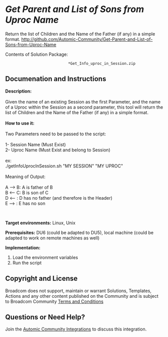 *Get Parent and List of Sons from Uproc Name*
=============


Return the list of Children and the Name of the Father (if any) in a simple format.
http://github.com/Automic-Community/Get-Parent-and-List-of-Sons-from-Uproc-Name

<!-- List of attached files -->
Contents of Solution Package:

						
								*Get_Info_uproc_in_Session.zip
								
						


Documenation and Instructions
---

<p><span><strong class="bbc">Description:</strong></span><br /><br />Given the name of an existing Session as the first Parameter, and the name of a Uproc within the Session as a second parameter, this tool will return the list of Children and the Name of the Father (if any) in a simple format.<br /><br /><span><strong class="bbc">How to use it:</strong></span><br /><br />Two Parameters need to be passed to the script:<br /><br />1- Session Name (Must Exist)<br />2- Uproc Name (Must Exist and belong to Session)<br /><br />ex:<br />./getInfoUprocInSession.sh "MY SESSION" "MY UPROC"<br /><br />Meaning of Output:<br /><br />A --&gt; B: A is father of B<br />B &lt;-- C: B is son of C<br />D &lt;-- : D has no father (and therefore is the Header)<br />E --&gt; : E has no son</p>
<p>&nbsp;</p>
<p><strong class="title">Target environments:</strong> Linux, Unix</p>
<p><strong class="title">Prerequisites:</strong> DU6 (could be adapted to DU5), local machine (could be adapted to work on remote machines as well)</p>
<p><strong class="title">Implementation:</strong></p>
<ul style="list-style-type: undefined;">
<li>Load the environment variables</li>
<li>Run the script</li>
</ul>

Copyright and License
---

Broadcom does not support, maintain or warrant Solutions, Templates, Actions and any other content published on the Community and is subject to Broadcom Community [Terms and Conditions](https://community.broadcom.com/termsandconditions)


Questions or Need Help? 
---
Join the [Automic Community Integrations](https://community.broadcom.com/communities/community-home?CommunityKey=83e49dd4-b93e-464a-a343-2bb1e51c13ec) to discuss this integration.
